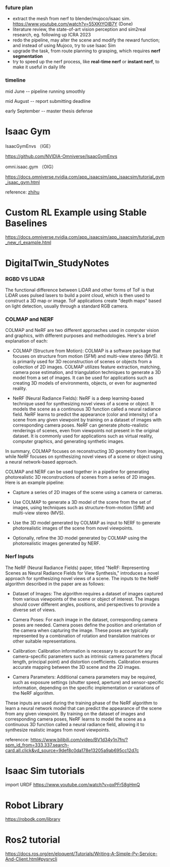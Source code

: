 
### future plan
* extract the mesh from nerf to blender/mujoco/isaac sim. https://www.youtube.com/watch?v=55XKtYOIB7Y (Done)
* literature review, the state-of-art vision perception and sim2real research, eg. following up ICRA 2023
* redo the pipeline, may alter the scene and modify the reward function; and instead of using Mujoco, try to use Isaac Sim
* upgrade the task, from route planning to grasping, which requires **nerf segmentation**
* try to speed up the nerf process, like **real-time nerf** or **instant nerf**, to make it useful in daily life

### timeline
mid June -- pipeline running smoothly

mid August -- report submitting deadline

early September -- master thesis defense


# Isaac Gym

IsaacGymEnvs （IGE）

https://github.com/NVIDIA-Omniverse/IsaacGymEnvs

omni.isaac.gym （OIG）

https://docs.omniverse.nvidia.com/app_isaacsim/app_isaacsim/tutorial_gym_isaac_gym.html

reference: [zhihu](https://www.zhihu.com/search?type=content&q=omni.isaac.gym)

# Custom RL Example using Stable Baselines
https://docs.omniverse.nvidia.com/app_isaacsim/app_isaacsim/tutorial_gym_new_rl_example.html


# DigitalTwin_StudyNotes

### RGBD VS LIDAR
The functional difference between LiDAR and other forms of ToF is that LiDAR uses pulsed lasers to build a point cloud, which is then used to construct a 3D map or image. ToF applications create "depth maps" based on light detection, usually through a standard RGB camera.

### COLMAP and NERF

COLMAP and NeRF are two different approaches used in computer vision and graphics, with different purposes and methodologies. Here's a brief explanation of each:

* COLMAP (Structure from Motion):
COLMAP is a software package that focuses on structure from motion (SFM) and multi-view stereo (MVS). It is primarily used for 3D reconstruction of scenes or objects from a collection of 2D images. COLMAP utilizes feature extraction, matching, camera pose estimation, and triangulation techniques to generate a 3D model from a set of images. It can be used for applications such as creating 3D models of environments, objects, or even for augmented reality.

* NeRF (Neural Radiance Fields):
NeRF is a deep learning-based technique used for synthesizing novel views of a scene or object. It models the scene as a continuous 3D function called a neural radiance field. NeRF learns to predict the appearance (color and intensity) of a scene from any given viewpoint by training on a dataset of images with corresponding camera poses. NeRF can generate photo-realistic renderings of scenes, even from viewpoints not present in the original dataset. It is commonly used for applications such as virtual reality, computer graphics, and generating synthetic images.

In summary, COLMAP focuses on reconstructing 3D geometry from images, while NeRF focuses on synthesizing novel views of a scene or object using a neural network-based approach.

COLMAP and NERF can be used together in a pipeline for generating photorealistic 3D reconstructions of scenes from a series of 2D images. Here is an example pipeline:

* Capture a series of 2D images of the scene using a camera or cameras.

* Use COLMAP to generate a 3D model of the scene from the set of images, using techniques such as structure-from-motion (SfM) and multi-view stereo (MVS).

* Use the 3D model generated by COLMAP as input to NERF to generate photorealistic images of the scene from novel viewpoints.

* Optionally, refine the 3D model generated by COLMAP using the photorealistic images generated by NERF.

###  Nerf Inputs

The NeRF (Neural Radiance Fields) paper, titled "NeRF: Representing Scenes as Neural Radiance Fields for View Synthesis," introduces a novel approach for synthesizing novel views of a scene. The inputs to the NeRF algorithm described in the paper are as follows:

* Dataset of Images:
The algorithm requires a dataset of images captured from various viewpoints of the scene or object of interest. The images should cover different angles, positions, and perspectives to provide a diverse set of views.

* Camera Poses:
For each image in the dataset, corresponding camera poses are needed. Camera poses define the position and orientation of the camera when capturing the image. These poses are typically represented by a combination of rotation and translation matrices or other suitable representations.

* Calibration:
Calibration information is necessary to account for any camera-specific parameters such as intrinsic camera parameters (focal length, principal point) and distortion coefficients. Calibration ensures accurate mapping between the 3D scene and the 2D images.

* Camera Parameters:
Additional camera parameters may be required, such as exposure settings (shutter speed, aperture) and sensor-specific information, depending on the specific implementation or variations of the NeRF algorithm.

These inputs are used during the training phase of the NeRF algorithm to learn a neural network model that can predict the appearance of the scene from any given viewpoint. By training on the dataset of images and corresponding camera poses, NeRF learns to model the scene as a continuous 3D function called a neural radiance field, allowing it to synthesize realistic images from novel viewpoints.

referencce: https://www.bilibili.com/video/BV1d34y1n7fn/?spm_id_from=333.337.search-card.all.click&vd_source=9def8c0da178e13205a9ab695cc12d7c


# Isaac Sim tutorials
import URDF
https://www.youtube.com/watch?v=pxPFr58gHmQ

# Robot Library
https://robodk.com/library

# Ros2 tutorial
https://docs.ros.org/en/eloquent/Tutorials/Writing-A-Simple-Py-Service-And-Client.html#pysrvcli

